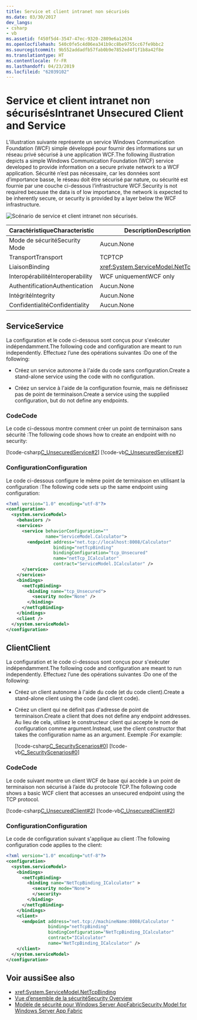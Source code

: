 ```yaml
---
title: Service et client intranet non sécurisés
ms.date: 03/30/2017
dev_langs:
- csharp
- vb
ms.assetid: f450f5d4-3547-47ec-9320-2809e6a12634
ms.openlocfilehash: 540c0fe5c4d06ea341b9cc8be9755cc67fe9bbc2
ms.sourcegitcommit: 9b552addadfb57fab0b9e7852ed4f1f1b8a42f8e
ms.translationtype: HT
ms.contentlocale: fr-FR
ms.lasthandoff: 04/23/2019
ms.locfileid: "62039102"
---
```

# <a name="intranet-unsecured-client-and-service"></a><span data-ttu-id="82d04-102">Service et client intranet non sécurisés</span><span class="sxs-lookup"><span data-stu-id="82d04-102">Intranet Unsecured Client and Service</span></span>
<span data-ttu-id="82d04-103">L’illustration suivante représente un service Windows Communication Foundation (WCF) simple développé pour fournir des informations sur un réseau privé sécurisé à une application WCF.</span><span class="sxs-lookup"><span data-stu-id="82d04-103">The following illustration depicts a simple Windows Communication Foundation (WCF) service developed to provide information on a secure private network to a WCF application.</span></span> <span data-ttu-id="82d04-104">Sécurité n’est pas nécessaire, car les données sont d’importance basse, le réseau doit être sécurisé par nature, ou sécurité est fournie par une couche ci-dessous l’infrastructure WCF.</span><span class="sxs-lookup"><span data-stu-id="82d04-104">Security is not required because the data is of low importance, the network is expected to be inherently secure, or security is provided by a layer below the WCF infrastructure.</span></span>  
  
 ![Scénario de service et client intranet non sécurisés.](./media/intranet-unsecured-client-and-service/unsecured-web-client-service.gif)  
  
|<span data-ttu-id="82d04-106">Caractéristique</span><span class="sxs-lookup"><span data-stu-id="82d04-106">Characteristic</span></span>|<span data-ttu-id="82d04-107">Description</span><span class="sxs-lookup"><span data-stu-id="82d04-107">Description</span></span>|  
|--------------------|-----------------|  
|<span data-ttu-id="82d04-108">Mode de sécurité</span><span class="sxs-lookup"><span data-stu-id="82d04-108">Security Mode</span></span>|<span data-ttu-id="82d04-109">Aucun.</span><span class="sxs-lookup"><span data-stu-id="82d04-109">None</span></span>|  
|<span data-ttu-id="82d04-110">Transport</span><span class="sxs-lookup"><span data-stu-id="82d04-110">Transport</span></span>|<span data-ttu-id="82d04-111">TCP</span><span class="sxs-lookup"><span data-stu-id="82d04-111">TCP</span></span>|  
|<span data-ttu-id="82d04-112">Liaison</span><span class="sxs-lookup"><span data-stu-id="82d04-112">Binding</span></span>|<xref:System.ServiceModel.NetTcpBinding>|  
|<span data-ttu-id="82d04-113">Interopérabilité</span><span class="sxs-lookup"><span data-stu-id="82d04-113">Interoperability</span></span>|<span data-ttu-id="82d04-114">WCF uniquement</span><span class="sxs-lookup"><span data-stu-id="82d04-114">WCF only</span></span>|  
|<span data-ttu-id="82d04-115">Authentification</span><span class="sxs-lookup"><span data-stu-id="82d04-115">Authentication</span></span>|<span data-ttu-id="82d04-116">Aucun.</span><span class="sxs-lookup"><span data-stu-id="82d04-116">None</span></span>|  
|<span data-ttu-id="82d04-117">Intégrité</span><span class="sxs-lookup"><span data-stu-id="82d04-117">Integrity</span></span>|<span data-ttu-id="82d04-118">Aucun.</span><span class="sxs-lookup"><span data-stu-id="82d04-118">None</span></span>|  
|<span data-ttu-id="82d04-119">Confidentialité</span><span class="sxs-lookup"><span data-stu-id="82d04-119">Confidentiality</span></span>|<span data-ttu-id="82d04-120">Aucun.</span><span class="sxs-lookup"><span data-stu-id="82d04-120">None</span></span>|  
  
## <a name="service"></a><span data-ttu-id="82d04-121">Service</span><span class="sxs-lookup"><span data-stu-id="82d04-121">Service</span></span>  
 <span data-ttu-id="82d04-122">La configuration et le code ci-dessous sont conçus pour s'exécuter indépendamment.</span><span class="sxs-lookup"><span data-stu-id="82d04-122">The following code and configuration are meant to run independently.</span></span> <span data-ttu-id="82d04-123">Effectuez l’une des opérations suivantes :</span><span class="sxs-lookup"><span data-stu-id="82d04-123">Do one of the following:</span></span>  
  
- <span data-ttu-id="82d04-124">Créez un service autonome à l'aide du code sans configuration.</span><span class="sxs-lookup"><span data-stu-id="82d04-124">Create a stand-alone service using the code with no configuration.</span></span>  
  
- <span data-ttu-id="82d04-125">Créez un service à l'aide de la configuration fournie, mais ne définissez pas de point de terminaison.</span><span class="sxs-lookup"><span data-stu-id="82d04-125">Create a service using the supplied configuration, but do not define any endpoints.</span></span>  
  
### <a name="code"></a><span data-ttu-id="82d04-126">Code</span><span class="sxs-lookup"><span data-stu-id="82d04-126">Code</span></span>  
 <span data-ttu-id="82d04-127">Le code ci-dessous montre comment créer un point de terminaison sans sécurité :</span><span class="sxs-lookup"><span data-stu-id="82d04-127">The following code shows how to create an endpoint with no security:</span></span>  
  
 [!code-csharp[C_UnsecuredService#2](../../../../samples/snippets/csharp/VS_Snippets_CFX/c_unsecuredservice/cs/source.cs#2)]
 [!code-vb[C_UnsecuredService#2](../../../../samples/snippets/visualbasic/VS_Snippets_CFX/c_unsecuredservice/vb/source.vb#2)]  
  
### <a name="configuration"></a><span data-ttu-id="82d04-128">Configuration</span><span class="sxs-lookup"><span data-stu-id="82d04-128">Configuration</span></span>  
 <span data-ttu-id="82d04-129">Le code ci-dessous configure le même point de terminaison en utilisant la configuration :</span><span class="sxs-lookup"><span data-stu-id="82d04-129">The following code sets up the same endpoint using configuration:</span></span>  
  
```xml  
<?xml version="1.0" encoding="utf-8"?>  
<configuration>  
  <system.serviceModel>  
    <behaviors />  
    <services>  
      <service behaviorConfiguration=""   
               name="ServiceModel.Calculator">  
        <endpoint address="net.tcp://localhost:8008/Calculator"   
                  binding="netTcpBinding"  
                  bindingConfiguration="tcp_Unsecured"   
                  name="netTcp_ICalculator"  
                  contract="ServiceModel.ICalculator" />  
      </service>  
    </services>  
    <bindings>  
      <netTcpBinding>  
        <binding name="tcp_Unsecured">  
          <security mode="None" />  
        </binding>  
      </netTcpBinding>  
    </bindings>  
    <client />  
  </system.serviceModel>  
</configuration>  
```  
  
## <a name="client"></a><span data-ttu-id="82d04-130">Client</span><span class="sxs-lookup"><span data-stu-id="82d04-130">Client</span></span>  
 <span data-ttu-id="82d04-131">La configuration et le code ci-dessous sont conçus pour s'exécuter indépendamment.</span><span class="sxs-lookup"><span data-stu-id="82d04-131">The following code and configuration are meant to run independently.</span></span> <span data-ttu-id="82d04-132">Effectuez l’une des opérations suivantes :</span><span class="sxs-lookup"><span data-stu-id="82d04-132">Do one of the following:</span></span>  
  
- <span data-ttu-id="82d04-133">Créez un client autonome à l'aide du code (et du code client).</span><span class="sxs-lookup"><span data-stu-id="82d04-133">Create a stand-alone client using the code (and client code).</span></span>  
  
- <span data-ttu-id="82d04-134">Créez un client qui ne définit pas d'adresse de point de terminaison.</span><span class="sxs-lookup"><span data-stu-id="82d04-134">Create a client that does not define any endpoint addresses.</span></span> <span data-ttu-id="82d04-135">Au lieu de cela, utilisez le constructeur client qui accepte le nom de configuration comme argument.</span><span class="sxs-lookup"><span data-stu-id="82d04-135">Instead, use the client constructor that takes the configuration name as an argument.</span></span> <span data-ttu-id="82d04-136">Exemple :</span><span class="sxs-lookup"><span data-stu-id="82d04-136">For example:</span></span>  
  
     [!code-csharp[C_SecurityScenarios#0](../../../../samples/snippets/csharp/VS_Snippets_CFX/c_securityscenarios/cs/source.cs#0)]
     [!code-vb[C_SecurityScenarios#0](../../../../samples/snippets/visualbasic/VS_Snippets_CFX/c_securityscenarios/vb/source.vb#0)]  
  
### <a name="code"></a><span data-ttu-id="82d04-137">Code</span><span class="sxs-lookup"><span data-stu-id="82d04-137">Code</span></span>  
 <span data-ttu-id="82d04-138">Le code suivant montre un client WCF de base qui accède à un point de terminaison non sécurisé à l’aide du protocole TCP.</span><span class="sxs-lookup"><span data-stu-id="82d04-138">The following code shows a basic WCF client that accesses an unsecured endpoint using the TCP protocol.</span></span>  
  
 [!code-csharp[C_UnsecuredClient#2](../../../../samples/snippets/csharp/VS_Snippets_CFX/c_unsecuredclient/cs/source.cs#2)]
 [!code-vb[C_UnsecuredClient#2](../../../../samples/snippets/visualbasic/VS_Snippets_CFX/c_unsecuredclient/vb/source.vb#2)]  
  
### <a name="configuration"></a><span data-ttu-id="82d04-139">Configuration</span><span class="sxs-lookup"><span data-stu-id="82d04-139">Configuration</span></span>  
 <span data-ttu-id="82d04-140">Le code de configuration suivant s'applique au client :</span><span class="sxs-lookup"><span data-stu-id="82d04-140">The following configuration code applies to the client:</span></span>  
  
```xml  
<?xml version="1.0" encoding="utf-8"?>  
<configuration>  
  <system.serviceModel>  
    <bindings>  
      <netTcpBinding>  
        <binding name="NetTcpBinding_ICalculator" >  
          <security mode="None">  
          </security>  
        </binding>  
      </netTcpBinding>  
    </bindings>  
    <client>  
      <endpoint address="net.tcp://machineName:8008/Calculator "  
                binding="netTcpBinding"   
                bindingConfiguration="NetTcpBinding_ICalculator"  
                contract="ICalculator"   
                name="NetTcpBinding_ICalculator" />  
    </client>  
  </system.serviceModel>  
</configuration>  
```  
  
## <a name="see-also"></a><span data-ttu-id="82d04-141">Voir aussi</span><span class="sxs-lookup"><span data-stu-id="82d04-141">See also</span></span>

- <xref:System.ServiceModel.NetTcpBinding>
- [<span data-ttu-id="82d04-142">Vue d’ensemble de la sécurité</span><span class="sxs-lookup"><span data-stu-id="82d04-142">Security Overview</span></span>](../../../../docs/framework/wcf/feature-details/security-overview.md)
- [<span data-ttu-id="82d04-143">Modèle de sécurité pour Windows Server AppFabric</span><span class="sxs-lookup"><span data-stu-id="82d04-143">Security Model for Windows Server App Fabric</span></span>](https://go.microsoft.com/fwlink/?LinkID=201279&clcid=0x409)

